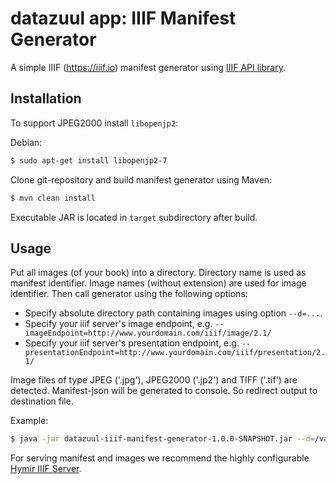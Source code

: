 # datazuul app: IIIF Manifest Generator

A simple IIIF (<https://iiif.io>) manifest generator using [IIIF API library](https://github.com/dbmdz/iiif-apis).

## Installation

To support JPEG2000 install `libopenjp2`:

Debian:

```sh
$ sudo apt-get install libopenjp2-7
```

Clone git-repository and build manifest generator using Maven:

```sh
$ mvn clean install
```

Executable JAR is located in `target` subdirectory after build.

## Usage

Put all images (of your book) into a directory. Directory name is used as manifest identifier. Image names (without extension) are used for image identifier.
Then call generator using the following options:

- Specify absolute directory path containing images using option `--d=...`.
- Specify your iiif server's image endpoint, e.g. `--imageEndpoint=http://www.yourdomain.com/iiif/image/2.1/`
- Specify your iiif server's presentation endpoint, e.g. `--presentationEndpoint=http://www.yourdomain.com/iiif/presentation/2.1/`

Image files of type JPEG ('.jpg'), JPEG2000 ('.jp2') and TIFF ('.tif') are detected.
Manifest-json will be generated to console. So redirect output to destination file.

Example:

```sh
$ java -jar datazuul-iiif-manifest-generator-1.0.0-SNAPSHOT.jar --d=/var/www/repository/books/my_book_id/ --imageEndpoint=http://localhost:8080/image/v2/ --presentationEndpoint=http://localhost:8080/presentation/v2/ > /var/www/repository/books/my_book_id/manifest-localhost.json
```

For serving manifest and images we recommend the highly configurable [Hymir IIIF Server](https://github.com/dbmdz/iiif-server-hymir).